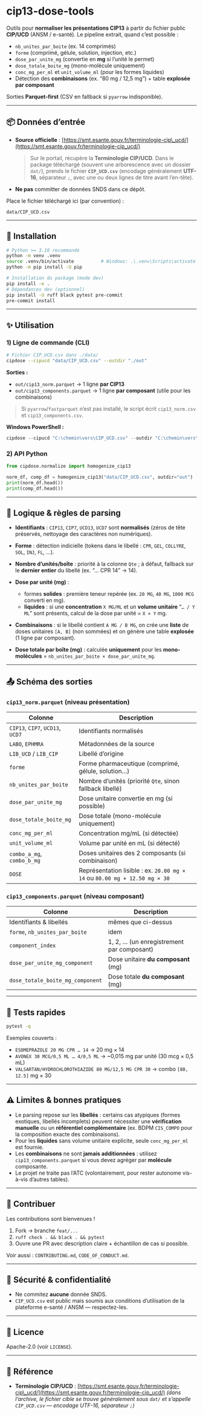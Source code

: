 # cip13-dose-tools

Outils pour **normaliser les présentations CIP13** à partir du fichier public **CIP/UCD** (ANSM / e-santé).
Le pipeline extrait, quand c’est possible :

* `nb_unites_par_boite` (ex. 14 comprimés)
* `forme` (comprimé, gélule, solution, injection, etc.)
* `dose_par_unite_mg` (convertie en **mg** si l’unité le permet)
* `dose_totale_boite_mg` (mono-molécule uniquement)
* `conc_mg_per_ml` et `unit_volume_ml` (pour les formes liquides)
* Détection des **combinaisons** (ex. “80 mg / 12,5 mg”) + table **explosée par composant**

Sorties **Parquet-first** (CSV en fallback si `pyarrow` indisponible).

---

## 📦 Données d’entrée

* **Source officielle** : [https://smt.esante.gouv.fr/terminologie-cip\_ucd/](https://smt.esante.gouv.fr/terminologie-cip_ucd/)

  > Sur le portail, récupère la **Terminologie CIP/UCD**. Dans le package téléchargé (souvent une arborescence avec un dossier `dat/`), prends le fichier **`CIP_UCD.csv`** (encodage généralement **UTF-16**, séparateur `;`, avec une ou deux lignes de titre avant l’en-tête).

* **Ne pas** committer de données SNDS dans ce dépôt.

Place le fichier téléchargé ici (par convention) :

```
data/CIP_UCD.csv
```

---

## 🚀 Installation

```bash
# Python >= 3.10 recommandé
python -m venv .venv
source .venv/bin/activate          # Windows: .\.venv\Scripts\activate
python -m pip install -U pip

# Installation du package (mode dev)
pip install -e .
# Dépendances dev (optionnel)
pip install -U ruff black pytest pre-commit
pre-commit install
```

---

## ✨ Utilisation

### 1) Ligne de commande (CLI)

```bash
# Fichier CIP_UCD.csv dans ./data/
cipdose --cipucd "data/CIP_UCD.csv" --outdir "./out"
```

**Sorties :**

* `out/cip13_norm.parquet` → 1 ligne **par CIP13**
* `out/cip13_components.parquet` → 1 ligne **par composant** (utile pour les combinaisons)

> Si `pyarrow`/`fastparquet` n’est pas installé, le script écrit `cip13_norm.csv` et `cip13_components.csv`.

**Windows PowerShell :**

```powershell
cipdose --cipucd "C:\chemin\vers\CIP_UCD.csv" --outdir "C:\chemin\vers\out"
```

### 2) API Python

```python
from cipdose.normalize import homogenize_cip13

norm_df, comp_df = homogenize_cip13("data/CIP_UCD.csv", outdir="out")
print(norm_df.head())
print(comp_df.head())
```

---

## 🧠 Logique & règles de parsing

* **Identifiants** :
  `CIP13`, `CIP7`, `UCD13`, `UCD7` sont **normalisés** (zéros de tête préservés, nettoyage des caractères non numériques).
* **Forme** : détection indicielle (tokens dans le libellé : `CPR`, `GEL`, `COLLYRE`, `SOL`, `INJ`, `FL`, …).
* **Nombre d’unités/boîte** : priorité à la colonne `Qte` ; à défaut, fallback sur le **dernier entier** du libellé (ex. “… CPR 14” → 14).
* **Dose par unité (mg)** :

  * formes **solides** : première teneur repérée (ex. `20 MG`, `40 MG`, `1000 MCG` converti en mg).
  * **liquides** : si une **concentration** `X MG/ML` et un **volume unitaire** “`… / Y ML`” sont présents, calcul de la dose par unité = `X × Y` mg.
* **Combinaisons** : si le libellé contient `A MG / B MG`, on crée une **liste** de doses unitaires `[A, B]` (non sommées) et on génère une table **explosée** (1 ligne par composant).
* **Dose totale par boîte (mg)** : calculée **uniquement** pour les **mono-molécules** = `nb_unites_par_boite × dose_par_unite_mg`.

---

## 📤 Schéma des sorties

### `cip13_norm.parquet` (niveau **présentation**)

| Colonne                          | Description                                                                |
| -------------------------------- | -------------------------------------------------------------------------- |
| `CIP13`, `CIP7`, `UCD13`, `UCD7` | Identifiants normalisés                                                    |
| `LABO`, `EPHMRA`                 | Métadonnées de la source                                                   |
| `LIB_UCD` / `LIB_CIP`            | Libellé d’origine                                                          |
| `forme`                          | Forme pharmaceutique (comprimé, gélule, solution…)                         |
| `nb_unites_par_boite`            | Nombre d’unités (priorité `Qte`, sinon fallback libellé)                   |
| `dose_par_unite_mg`              | Dose unitaire convertie en mg (si possible)                                |
| `dose_totale_boite_mg`           | Dose totale (mono-molécule uniquement)                                     |
| `conc_mg_per_ml`                 | Concentration mg/mL (si détectée)                                          |
| `unit_volume_ml`                 | Volume par unité en mL (si détecté)                                        |
| `combo_a_mg`, `combo_b_mg`       | Doses unitaires des 2 composants (si combinaison)                          |
| `DOSE`                           | Représentation lisible : ex. `20.00 mg × 14` ou `80.00 mg + 12.50 mg × 30` |

### `cip13_components.parquet` (niveau **composant**)

| Colonne                          | Description                               |
| -------------------------------- | ----------------------------------------- |
| Identifiants & libellés          | mêmes que ci-dessus                       |
| `forme`, `nb_unites_par_boite`   | idem                                      |
| `component_index`                | 1, 2, … (un enregistrement par composant) |
| `dose_par_unite_mg_component`    | Dose unitaire **du composant** (mg)       |
| `dose_totale_boite_mg_component` | Dose totale **du composant** (mg)         |

---

## 🧪 Tests rapides

```bash
pytest -q
```

Exemples couverts :

* `ESOMEPRAZOLE 20 MG CPR … 14` → 20 mg × 14
* `AVONEX 30 MCG/0,5 ML … 4/0,5 ML` → \~0,015 mg par unité (30 mcg × 0,5 mL)
* `VALSARTAN/HYDROCHLOROTHIAZIDE 80 MG/12,5 MG CPR 30` → combo `[80, 12.5]` mg × 30

---

## ⚠️ Limites & bonnes pratiques

* Le parsing repose sur les **libellés** : certains cas atypiques (formes exotiques, libellés incomplets) peuvent nécessiter une **vérification manuelle** ou un **référentiel complémentaire** (ex. BDPM `CIS_COMPO` pour la composition exacte des combinaisons).
* Pour les **liquides** sans volume unitaire explicite, seule `conc_mg_per_ml` est fournie.
* Les **combinaisons** ne sont **jamais additionnées** : utilisez `cip13_components.parquet` si vous devez agréger par **molécule** composante.
* Le projet ne traite pas l’ATC (volontairement, pour rester autonome vis-à-vis d’autres tables).

---

## 🤝 Contribuer

Les contributions sont bienvenues !

1. Fork → branche `feat/...`
2. `ruff check . && black . && pytest`
3. Ouvre une PR avec description claire + échantillon de cas si possible.

Voir aussi : `CONTRIBUTING.md`, `CODE_OF_CONDUCT.md`.

---

## 🔐 Sécurité & confidentialité

* Ne commitez **aucune** donnée SNDS.
* `CIP_UCD.csv` est public mais soumis aux conditions d’utilisation de la plateforme e-santé / ANSM — respectez-les.

---

## 🧾 Licence

Apache-2.0 (voir `LICENSE`).

---

## 📣 Référence

* **Terminologie CIP/UCD** : [https://smt.esante.gouv.fr/terminologie-cip\_ucd/](https://smt.esante.gouv.fr/terminologie-cip_ucd/)
  *(dans l’archive, le fichier cible se trouve généralement sous `dat/` et s’appelle `CIP_UCD.csv` — encodage UTF-16, séparateur `;`)*

